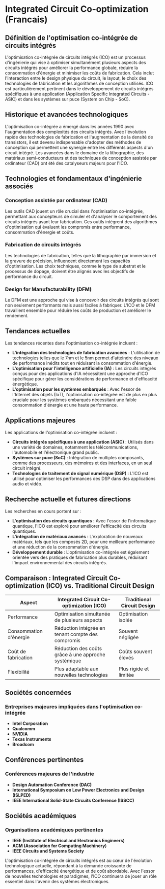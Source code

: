# Integrated Circuit Co-optimization (Francais)

## Définition de l'optimisation co-intégrée de circuits intégrés

L'optimisation co-intégrée de circuits intégrés (ICO) est un processus d'ingénierie qui vise à optimiser simultanément plusieurs aspects des circuits intégrés pour améliorer la performance globale, réduire la consommation d'énergie et minimiser les coûts de fabrication. Cela inclut l'interaction entre le design physique du circuit, le layout, le choix des technologies de fabrication et les algorithmes de conception utilisés. ICO est particulièrement pertinent dans le développement de circuits intégrés spécifiques à une application (Application Specific Integrated Circuits - ASIC) et dans les systèmes sur puce (System on Chip - SoC).

## Historique et avancées technologiques

L'optimisation co-intégrée a émergé dans les années 1990 avec l'augmentation des complexités des circuits intégrés. Avec l'évolution rapide des technologies de fabrication et l'augmentation de la densité de transistors, il est devenu indispensable d'adopter des méthodes de conception qui permettent une synergie entre les différents aspects d'un circuit intégré. Les avancées dans le domaine de la lithographie, des matériaux semi-conducteurs et des techniques de conception assistée par ordinateur (CAD) ont été des catalyseurs majeurs pour l'ICO.

## Technologies et fondamentaux d'ingénierie associés

### Conception assistée par ordinateur (CAD)

Les outils CAD jouent un rôle crucial dans l'optimisation co-intégrée, permettant aux concepteurs de simuler et d'analyser le comportement des circuits intégrés avant leur fabrication. Ces outils intègrent des algorithmes d'optimisation qui évaluent les compromis entre performance, consommation d'énergie et coûts.

### Fabrication de circuits intégrés

Les technologies de fabrication, telles que la lithographie par immersion et la gravure de précision, influencent directement les capacités d'optimisation. Les choix techniques, comme le type de substrat et le processus de dopage, doivent être alignés avec les objectifs de performance du circuit.

### Design for Manufacturability (DFM)

Le DFM est une approche qui vise à concevoir des circuits intégrés qui sont non seulement performants mais aussi faciles à fabriquer. L'ICO et le DFM travaillent ensemble pour réduire les coûts de production et améliorer le rendement.

## Tendances actuelles

Les tendances récentes dans l'optimisation co-intégrée incluent :

- **L'intégration des technologies de fabrication avancées** : L'utilisation de technologies telles que le 7nm et le 5nm permet d'atteindre des niveaux de performance inédits tout en réduisant la consommation d'énergie.
- **L'optimisation pour l'intelligence artificielle (IA)** : Les circuits intégrés conçus pour des applications d'IA nécessitent une approche d'ICO spécifique pour gérer les considérations de performance et d'efficacité énergétique.
- **L'optimisation pour les systèmes embarqués** : Avec l'essor de l'Internet des objets (IoT), l'optimisation co-intégrée est de plus en plus cruciale pour les systèmes embarqués nécessitant une faible consommation d'énergie et une haute performance.

## Applications majeures

Les applications de l'optimisation co-intégrée incluent :

- **Circuits intégrés spécifiques à une application (ASIC)** : Utilisés dans une variété de domaines, notamment les télécommunications, l'automobile et l'électronique grand public.
- **Systèmes sur puce (SoC)** : Intégration de multiples composants, comme des processeurs, des mémoires et des interfaces, en un seul circuit intégré.
- **Technologies de traitement de signal numérique (DSP)** : L'ICO est utilisé pour optimiser les performances des DSP dans des applications audio et vidéo.

## Recherche actuelle et futures directions

Les recherches en cours portent sur :

- **L'optimisation des circuits quantiques** : Avec l'essor de l'informatique quantique, l'ICO est exploré pour améliorer l'efficacité des circuits quantiques.
- **L'intégration de matériaux avancés** : L'exploration de nouveaux matériaux, tels que les composés 2D, pour une meilleure performance et une réduction de la consommation d'énergie.
- **Développement durable** : L'optimisation co-intégrée est également orientée vers des pratiques de fabrication plus durables, réduisant l'impact environnemental des circuits intégrés.

## Comparaison : Integrated Circuit Co-optimization (ICO) vs. Traditional Circuit Design

| Aspect                   | Integrated Circuit Co-optimization (ICO) | Traditional Circuit Design |
|--------------------------|------------------------------------------|---------------------------|
| Performance              | Optimisation simultanée de plusieurs aspects | Optimisation isolée        |
| Consommation d'énergie    | Réduction intégrée en tenant compte des compromis | Souvent négligée          |
| Coût de fabrication      | Réduction des coûts grâce à une approche systémique | Coûts souvent élevés       |
| Flexibilité              | Plus adaptable aux nouvelles technologies | Plus rigide et limitée     |

## Sociétés concernées

### Entreprises majeures impliquées dans l'optimisation co-intégrée

- **Intel Corporation**
- **Qualcomm**
- **NVIDIA**
- **Texas Instruments**
- **Broadcom**

## Conférences pertinentes

### Conférences majeures de l'industrie

- **Design Automation Conference (DAC)**
- **International Symposium on Low Power Electronics and Design (ISLPED)**
- **IEEE International Solid-State Circuits Conference (ISSCC)**

## Sociétés académiques

### Organisations académiques pertinentes

- **IEEE (Institute of Electrical and Electronics Engineers)**
- **ACM (Association for Computing Machinery)**
- **IEEE Circuits and Systems Society**

L'optimisation co-intégrée de circuits intégrés est au cœur de l'évolution technologique actuelle, répondant à la demande croissante de performances, d'efficacité énergétique et de coût abordable. Avec l'essor de nouvelles technologies et paradigmes, l'ICO continuera de jouer un rôle essentiel dans l'avenir des systèmes électroniques.